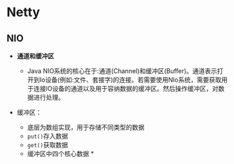 # Netty

## NIO

* **通道和缓冲区**
  * Java NIO系统的核心在于:通道(Channel)和缓冲区(Buffer)。通道表示打开到Io设备(例如:文件、套接字)的连接。若需要使用NIo系统，需要获取用于连接lO设备的通道以及用于容纳数据的缓冲区。然后操作缓冲区，对数据进行处理。

* 缓冲区：
  * 底层为数组实现，用于存储不同类型的数据
  * `put()`存入数据
  * `get()`获取数据
  * 缓冲区中四个核心数据
    * 